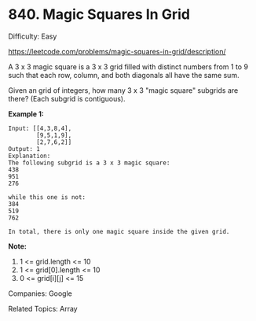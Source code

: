 # 840. Magic Squares In Grid

Difficulty: Easy

https://leetcode.com/problems/magic-squares-in-grid/description/

A 3 x 3 magic square is a 3 x 3 grid filled with distinct numbers from 1 to 9 such that each row, column, and both diagonals all have the same sum.

Given an grid of integers, how many 3 x 3 "magic square" subgrids are there?  (Each subgrid is contiguous).

 **Example 1:**
```
Input: [[4,3,8,4],
        [9,5,1,9],
        [2,7,6,2]]
Output: 1
Explanation: 
The following subgrid is a 3 x 3 magic square:
438
951
276

while this one is not:
384
519
762

In total, there is only one magic square inside the given grid.
```
**Note:**

1. 1 <= grid.length <= 10
2. 1 <= grid[0].length <= 10
3. 0 <= grid[i][j] <= 15

Companies: Google

Related Topics: Array
